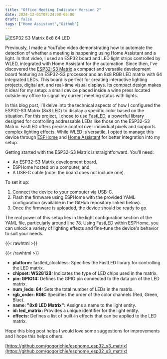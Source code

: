 ```yaml
---
title: "Office Meeting Indicator Version 2"
date: 2024-12-01T07:24:08-05:00
draft: false
tags: ["Home Assistant","Github"]
---
```


![ESP32 S3 Matrix 8x8 64 LED](https://gogorichiesitefiles.blob.core.windows.net/publicfiles/esp32-s3-matrix-5.jpg)

Previously, I made a YouTube video demonstrating how to automate the detection of whether a meeting is happening using Home Assistant and a light. In that video, I used an ESP32 board and LED light strips controlled by WLED, integrated with Home Assistant for the automation. Since then, I’ve discovered the [ESP32-S3 Matrix](https://amzn.to/3CPVFLV) a compact and versatile development board featuring an ESP32-S3 processor and an 8x8 RGB LED matrix with 64 integrated LEDs. This board is perfect for creating interactive lighting projects, digital art, and real-time visual displays. Its compact design makes it ideal for my setup: a small device placed inside a wine press located outside my office to signal my current meeting status with lights.

In this blog post, I’ll delve into the technical aspects of how I configured the ESP32-S3 Matrix (8x8 LED) to display a specific color based on the situation. For this project, I chose to use [FastLED](https://fastled.io/docs/), a powerful library designed for controlling addressable LEDs like those on the ESP32-S3 Matrix. FastLED offers precise control over individual pixels and supports complex lighting effects. While WLED is versatile, I opted to manage this device through [ESPHome](https://esphome.io/) and [Home Assistant](https://www.home-assistant.io/) for better integration into my setup.

Getting started with the ESP32-S3 Matrix is straightforward. You’ll need:

- An ESP32-S3 Matrix development board,
- ESPHome hosted on a computer, and
- A USB-C cable (note: the board does not include one).

To set it up:

1) Connect the device to your computer via USB-C.
1) Flash the firmware using ESPHome with the provided YAML configuration (available in the GitHub repository linked below).
1) Once the firmware is uploaded, the device should be ready to go.

The real power of this setup lies in the light configuration section of the YAML file, particularly around line 78. Using FastLED within ESPHome, you can unlock a variety of lighting effects and fine-tune the device's behavior to suit your needs.

{{< rawhtml >}}
<script src="https://gist.github.com/gogorichie/45c86c6faa31b1411e475bae184d88fa.js"></script>
{{< /rawhtml >}}

- **platform:** fastled_clockless: Specifies the FastLED library for controlling the LED matrix.
- **chipset: WS2812B:** Indicates the type of LED chips used in the matrix.
- **pin: GPIO14:** Defines the GPIO pin connected to the data pin of the LED matrix.
- **num_leds: 64:** Sets the total number of LEDs in the matrix.
- **rgb_order: RGB:** Specifies the order of the color channels (Red, Green, Blue).
- **name: "8x8 LED Matrix":** Assigns a name to the light entity.
- **id: led_matrix:** Provides a unique identifier for the light entity.
- **effects:** Defines a list of built-in effects that can be applied to the LED matrix.

Hope this blog post helps I would love some suggestions for improvements and I hope this helps others.

[https://github.com/gogorichie/esphome_esp32_s3_matrix](https://github.com/gogorichie/esphome_esp32_s3_matrix)
